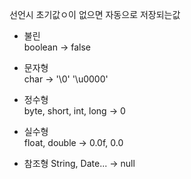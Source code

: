 선언시 초기값ㅇ이 없으면 자동으로 저장되는값

- 불린  
boolean -> false

- 문자형  
char -> '\0' '\u0000'  

- 정수형  
byte, short, int, long -> 0  

- 실수형  
float, double -> 0.0f, 0.0  

- 참조형
String, Date... -> null